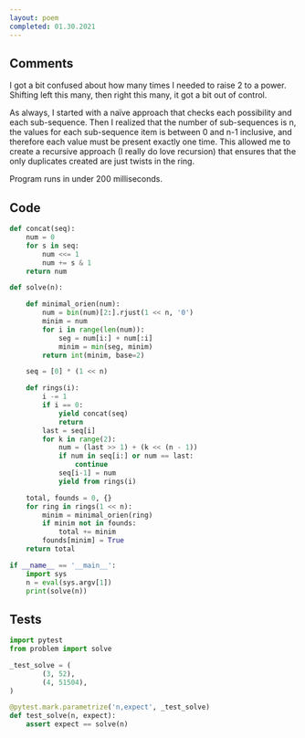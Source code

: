 ```yaml
---
layout: poem
completed: 01.30.2021
---
```


## Comments

I got a bit confused about how many times I needed to raise 2 to a power.
Shifting left this many, then right this many, it got a bit out of control.

As always, I started with a naïve approach that checks each possibility and
each sub-sequence.  Then I realized that the number of sub-sequences is n, the
values for each sub-sequence item is between 0 and n-1 inclusive, and therefore
each value must be present exactly one time.  This allowed me to create a
recursive approach (I really do love recursion) that ensures that the only
duplicates created are just twists in the ring.

Program runs in under 200 milliseconds.

## Code

```python
def concat(seq):
    num = 0
    for s in seq:
        num <<= 1
        num += s & 1
    return num

def solve(n):

    def minimal_orien(num):
        num = bin(num)[2:].rjust(1 << n, '0')
        minim = num
        for i in range(len(num)):
            seg = num[i:] + num[:i]
            minim = min(seg, minim)
        return int(minim, base=2)

    seq = [0] * (1 << n)

    def rings(i):
        i -= 1
        if i == 0:
            yield concat(seq)
            return
        last = seq[i]
        for k in range(2):
            num = (last >> 1) + (k << (n - 1))
            if num in seq[i:] or num == last:
                continue
            seq[i-1] = num
            yield from rings(i)

    total, founds = 0, {}
    for ring in rings(1 << n):
        minim = minimal_orien(ring)
        if minim not in founds:
            total += minim
        founds[minim] = True
    return total

if __name__ == '__main__':
    import sys
    n = eval(sys.argv[1])
    print(solve(n))
```

## Tests

```python
import pytest
from problem import solve

_test_solve = (
        (3, 52),
        (4, 51504),
)

@pytest.mark.parametrize('n,expect', _test_solve)
def test_solve(n, expect):
    assert expect == solve(n)
```
